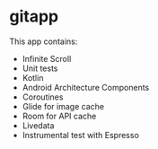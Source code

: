 # gitapp
  This app contains:
 - Infinite Scroll
 - Unit tests
 - Kotlin
 - Android Architecture Components 
 - Coroutines
 - Glide for image cache
 - Room for API cache
 - Livedata
 - Instrumental test with Espresso
